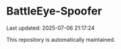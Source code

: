 # BattleEye-Spoofer

Last updated: 2025-07-06 21:17:24

This repository is automatically maintained.
